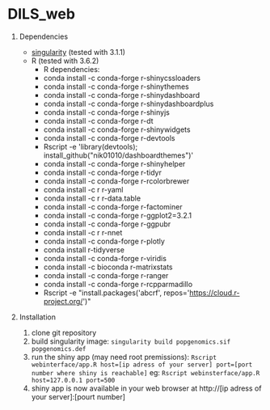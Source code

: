 # DILS_web

1. Dependencies
	- [singularity](https://sylabs.io/docs/) (tested with 3.1.1) 
	- R (tested with 3.6.2)
		- R dependencies:
		- conda install  -c conda-forge r-shinycssloaders
		- conda install  -c conda-forge r-shinythemes
		- conda install  -c conda-forge r-shinydashboard
		- conda install  -c conda-forge r-shinydashboardplus
        - conda install  -c conda-forge r-shinyjs
        - conda install  -c conda-forge r-dt
        - conda install  -c conda-forge r-shinywidgets
        - conda install  -c conda-forge r-devtools
        - Rscript -e 'library(devtools); install_github("nik01010/dashboardthemes")'
        - conda install  -c conda-forge r-shinyhelper
        - conda install  -c conda-forge r-tidyr
        - conda install  -c conda-forge r-rcolorbrewer
        - conda install  -c r r-yaml
        - conda install  -c r r-data.table
        - conda install  -c conda-forge r-factominer
        - conda install  -c conda-forge r-ggplot2=3.2.1
        - conda install  -c conda-forge r-ggpubr
        - conda install  -c r r-nnet
        - conda install  -c conda-forge r-plotly
        - conda install  r-tidyverse
        - conda install  -c conda-forge r-viridis
        - conda install  -c bioconda r-matrixstats
        - conda install  -c conda-forge r-ranger
        - conda install  -c conda-forge r-rcpparmadillo
        - Rscript -e "install.packages('abcrf', repos='https://cloud.r-project.org/')"
	
2. Installation
	1. clone git repository
	2. build singularity image: `singularity build popgenomics.sif popgenomics.def`
	3. run the shiny app (may need root premissions): `Rscript webinterface/app.R host=[ip adress of your server] port=[port number where shiny is reachable]` eg: `Rscript webinsterface/app.R host=127.0.0.1 port=500`
	4. shiny app is now available in your web browser at http://[ip adress of your server]:[pourt number]
